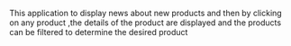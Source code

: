 This application to display news about new products and then by clicking on any product ,the details of the product are displayed and the products can be filtered to determine the desired product
